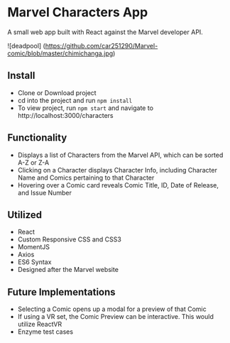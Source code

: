 # Marvel Characters App

A small web app built with React against the Marvel developer API.

![deadpool]
(https://github.com/car251290/Marvel-comic/blob/master/chimichanga.jpg)

## Install

- Clone or Download project
- cd into the project and run `npm install`
- To view project, run `npm start` and navigate to http://localhost:3000/characters

## Functionality

- Displays a list of Characters from the Marvel API, which can be sorted A-Z or Z-A
- Clicking on a Character displays Character Info, including Character Name and Comics pertaining to that Character
- Hovering over a Comic card reveals Comic Title, ID, Date of Release, and Issue Number

## Utilized

- React
- Custom Responsive CSS and CSS3
- MomentJS
- Axios
- ES6 Syntax
- Designed after the Marvel website

## Future Implementations

- Selecting a Comic opens up a modal for a preview of that Comic
- If using a VR set, the Comic Preview can be interactive. This would utilize ReactVR
- Enzyme test cases
